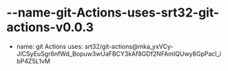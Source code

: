 # --name-git-Actions-uses-srt32-git-actions-v0.0.3
- name: git Actions   uses: srt32/git-actions@mka_yxVCy-JICSyEuSgr6nfWd_Bopuw3wUaFBCY3kAf8GDf2NFAmIQUwy8GpPacl_ibP4Z5L1vM
